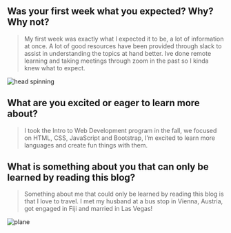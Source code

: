 ## Was your first week what you expected? Why? Why not?

>My first week was exactly what I expected it to be, a lot of information at once. A lot of good resources have been provided through slack to assist in understanding the topics at hand better. Ive done remote learning and taking meetings through zoom in the past so I kinda knew what to expect. 

![head spinning](https://user-images.githubusercontent.com/123384146/214874699-d452706d-e21e-4046-9b21-07fc007d98ae.jpeg)


## What are you excited or eager to learn more about?

>I took the Intro to Web Development program in the fall, we focused on HTML, CSS, JavaScript and Bootstrap, I’m excited to learn more languages and create fun things with them. 

## What is something about you that can only be learned by reading this blog?

>Something about me that could only be learned by reading this blog is that I love to travel.  I met my husband at a bus stop in Vienna, Austria, got engaged in Fiji and married in Las Vegas! 

![plane](https://user-images.githubusercontent.com/123384146/214874113-1c47d2fe-ec40-41bb-b655-aca49cdad76f.jpeg)

